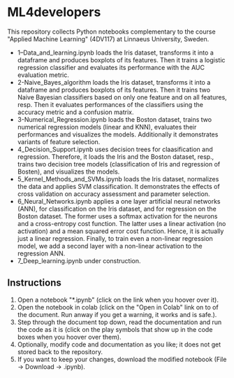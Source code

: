 # ML4developers

This repository collects Python notebooks complementary to the course "Applied Machine Learning" (4DV117) at Linnaeus University, Sweden.

* 1–Data_and_learning.ipynb loads the Iris dataset, transforms it into a dataframe and produces boxplots of its features. Then it trains a logistic regression classifier and evaluates its performance with the AUC evaluation metric.
* 2-Naive_Bayes_algorithm loads the Iris dataset, transforms it into a dataframe and produces boxplots of its features. Then it trains two Naive Bayesian  classifiers based on only one feature and on all features, resp. Then it evaluates performances of the classifiers using the accuracy metric and a confusion matrix.
* 3-Numerical_Regression.ipynb loads the Boston dataset, trains two numerical regression models (linear and KNN), evaluates their performances and visualizes the models. Additionally it demonstrates variants of feature selection.
* 4_Decision_Support.ipynb uses decision trees for claasification and regression. Therefore, it loads the Iris and the Boston dataset, resp., trains two decision tree models (classification of Iris and regression of Bosten), and visualizes the models. 
* 5_Kernel_Methods_and_SVMs.ipynb loads the Iris dataset, normalizes the data and applies SVM classification. It demonstrates the effects of cross validation on accuracy assessment and parameter selection.
* 6_Neural_Networks.ipynb applies a one layer artificial neural networks (ANN), for classification on the Iris dataset, and for regression on the Boston dataset. The former uses a softmax activation for the neurons and a cross-entropy cost function. The latter uses a linear activation (no activation) and a mean squared error cost function. Hence, it is actually just a linear regression. Finally, to train even a non-linear regression model, we add a second layer with a non-linear activation to the regression ANN.
* 7_Deep_learning.ipynb under construction.

## Instructions

1. Open a notebook "*.ipynb" (click on the link when you hoover over it).
2. Open the notebook in colab (click on the "Open in Colab" link on to of the document. Run anway if you get a warning, it works and is safe.).
3. Step through the document top down, read the documentation and run the code as it is (click on the play symbols that show up in the code boxes when you hoover over them).
4. Optionally, modify code and documentation as you like; it does not get stored back to the repository. 
5. If you want to keep your changes, download the modified notebook (File -> Download -> .ipynb).
